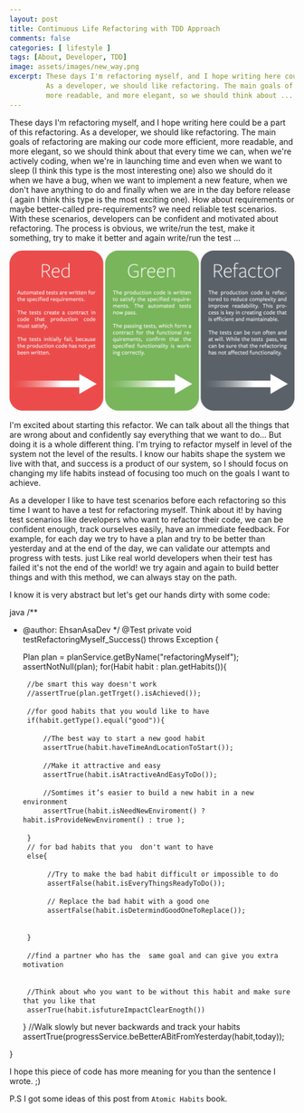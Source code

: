 ```yaml
---
layout: post
title: Continuous Life Refactoring with TDD Approach
comments: false
categories: [ lifestyle ]
tags: [About, Developer, TDD]
image: assets/images/new_way.png
excerpt: These days I'm refactoring myself, and I hope writing here could be a part of this refactoring.
         As a developer, we should like refactoring. The main goals of refactoring are making our code more efficient, 
         more readable, and more elegant, so we should think about ...
---
```


These days I'm refactoring myself, and I hope writing here could be a part of this refactoring.
As a developer, we should like refactoring. The main goals of refactoring are making our code more efficient, 
more readable, and more elegant, so we should think about that every time we can, 
when we're actively coding, when we're in launching time 
and even when we want to sleep (I think this type is the most interesting one) 
also we should do it when we have a bug, when we want to implement a new feature, 
when we don't have anything to do and finally when we are in the day before release 
( again I think this type is the most exciting one). How about requirements or maybe better-called pre-requirements? 
we need reliable test scenarios. With these scenarios, developers can be confident and motivated about refactoring. 
The process is obvious, we write/run the test, make it something, try to make it better and again write/run the test ...

![test driven development](/assets/images/test_driven_development.png)
 

I'm excited about starting this refactor. We can talk about all the things that are wrong about 
and confidently say everything that we want to do... But doing it is a whole different thing. I'm trying to refactor 
myself in level of the system not the level of the results. I know our habits shape the system we live with that, 
and success is a product of our system, so I should focus on changing my life habits instead of focusing too much on 
the goals I want to achieve. 

As a developer I like to have test scenarios before each refactoring so this time I want to have a test for refactoring myself.
Think about it! by having test scenarios like developers who want to refactor their code, we can be confident enough, 
track ourselves easily, have an immediate feedback. For example, for each day we try to have a plan and try to be 
better than yesterday and at the end of the day, we can validate our attempts and progress with tests. 
just Like real world developers when their test has failed it's not the end of the world! we try again and again to build better things and with 
this method, we can always stay on the path.

I know it is very abstract but let's get our hands dirty with some code:

java
/**
 * @author: EhsanAsaDev
 */
@Test
private void testRefactoringMyself_Success() throws Exception {

	
	Plan plan = planService.getByName("refactoringMyself");
    assertNotNull(plan);
	for(Habit habit : plan.getHabits()){
	
        //be smart this way doesn't work
		//assertTrue(plan.getTrget().isAchieved());

        //for good habits that you would like to have
        if(habit.getType().equal("good")){
                
            //The best way to start a new good habit
            assertTrue(habit.haveTimeAndLocationToStart());

            //Make it attractive and easy
            assertTrue(habit.isAtractiveAndEasyToDo());
            
            //Somtimes it’s easier to build a new habit in a new environment
            assertTrue(habit.isNeedNewEnviroment() ? habit.isProvideNewEnviroment() : true );

        }   
        // for bad habits that you  don't want to have 
        else{

             //Try to make the bad habit difficult or impossible to do
             assertFalse(habit.isEveryThingsReadyToDo());

             // Replace the bad habit with a good one
             assertFalse(habit.isDetermindGoodOneToReplace());
   

        }     

        //find a partner who has the  same goal and can give you extra motivation
        
        
        //Think about who you want to be without this habit and make sure that you like that    
        asserTrue(habit.isfutureImpactClearEnogth())
		

	}
    //Walk slowly but never backwards and track your habits
    assertTrue(progressService.beBetterABitFromYesterday(habit,today));

    


}
 
I hope this piece of code has more meaning for you than the sentence I wrote. ;)

P.S I got some ideas of this post from `Atomic Habits` book.